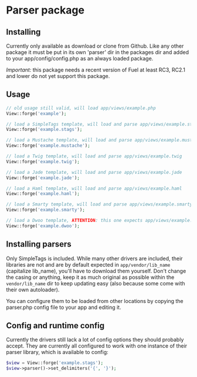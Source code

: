 # Parser package

## Installing

Currently only available as download or clone from Github. Like any other package it must be put in its own 'parser' dir in the packages dir and added to your app/config/config.php as an always loaded package.

*Important:* this package needs a recent version of Fuel at least RC3, RC2.1 and lower do not yet support this package.

## Usage

```php
// old usage still valid, will load app/views/example.php
View::forge('example');

// load a SimpleTags template, will load and parse app/views/example.stags
View::forge('example.stags');

// load a Mustache template, will load and parse app/views/example.mustache
View::forge('example.mustache');

// load a Twig template, will load and parse app/views/example.twig
View::forge('example.twig');

// load a Jade template, will load and parse app/views/example.jade
View::forge('example.jade');

// load a Haml template, will load and parse app/views/example.haml
View::forge('example.haml');

// load a Smarty template, will load and parse app/views/example.smarty
View::forge('example.smarty');

// load a Dwoo template, ATTENTION: this one expects app/views/example.tpl
View::forge('example.dwoo');
```

## Installing parsers

Only SimpleTags is included. While many other drivers are included, their libraries are not and are by default expected in `app/vendor/lib_name` (capitalize lib_name), you'll have to download them yourself. Don't change the casing or anything, keep it as much original as possible within the `vendor/lib_name` dir to keep updating easy (also because some come with their own autoloader).

You can configure them to be loaded from other locations by copying the parser.php config file to your app and editing it.

## Config and runtime config

Currently the drivers still lack a lot of config options they should probably accept. They are currently all configured to work with one instance of their parser library, which is available to config:

```php
$view = View::forge('example.stags');
$view->parser()->set_delimiters('{', '}');
```
